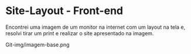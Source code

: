 # Site-Layout - Front-end

<p>Encontrei uma imagem de um monitor na internet com um layout na tela e, resolvi tirar um print e realizar o site apresentado na imagem.</p>

Git-img/imagem-base.png
